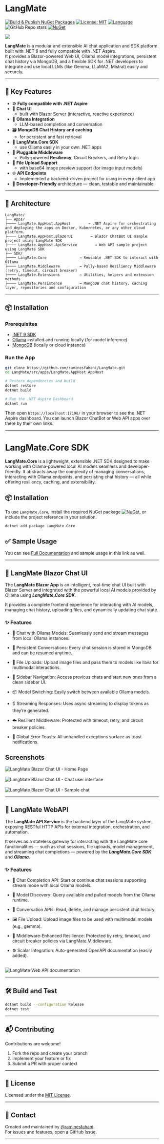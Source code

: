 # LangMate

[![Build & Publish NuGet Packages](https://github.com/raminesfahani/LangMate/actions/workflows/nuget-packages.yml/badge.svg)](https://github.com/raminesfahani/LangMate/actions/workflows/nuget-packages.yml)
[![License: MIT](https://img.shields.io/badge/License-MIT-yellow.svg)](LICENSE)
[![Language](https://img.shields.io/github/languages/top/raminesfahani/LangMate)](https://github.com/raminesfahani/LangMate/search?l=c%23)
![GitHub Repo stars](https://img.shields.io/github/stars/raminesfahani/LangMate?style=social)
[![NuGet](https://img.shields.io/nuget/v/LangMate.Core)](https://www.nuget.org/packages/LangMate.Core)

<img src="logo-text.png">
<br>

**LangMate** is a modular and extensible AI chat application and SDK platform built with .NET 9 and fully compatible with .NET Aspire.  
It provides a Blazor-powered Web UI, Ollama model integrations, persistent chat history via MongoDB, and a flexible SDK for .NET developers to integrate and use local LLMs (like Gemma, LLaMA2, Mistral) easily and securely.

---

## 🌟 Key Features

- ⚙️ **Fully compatible with .NET Aspire**
- 💬 **Chat UI** 
    - built with Blazor Server (interactive, reactive experience)
- 🧠 **Ollama Integration** 
  - LLM-based completion and conversation
- 🗃 **MongoDB Chat History and caching** 
  - for persistent and fast retrieval
- 🔧 **LangMate.Core SDK** 
  - use Ollama easily in your own .NET apps
- 🧩 **Pluggable Middleware** 
  - Polly-powered **Resiliency**, Circuit Breakers, and Retry logic
- 🚀 **File Upload Support** 
  - with base64 image preview support (for image input models)
- 🌐 **API Endpoints** 
  - Implemented a backend-driven project for using in every client app
- 🧰 **Developer-Friendly** architecture — clean, testable and maintainable

---

## 🧠 Architecture

```
LangMate/
├── Apps/
├──── LangMate.AppHost.AppHost        → .NET Aspire for orchestrating and deploying the apps on Docker, Kubernetes, or any other cloud platform.
├──── LangMate.AppHost.BlazorUI        → Blazor ChatBot UI sample project using LangMate SDK
├──── LangMate.AppHost.ApiService        → Web API sample project using LangMate SDK
├── SDK/
├──── LangMate.Core               → Reusable .NET SDK to interact with Ollama
├──── LangMate.Middleware         → Polly-based Resiliency Middleware (retry, timeout, circuit breaker)
├──── LangMate.Extensions         → Utilities, helpers and extension methods
├──── LangMate.Persistence        → MongoDB chat history, caching layer, repositories and configuration
```

---

## 📦 Installation

### Prerequisites
- [.NET 9 SDK](https://dotnet.microsoft.com/en-us/download/dotnet/9.0)
- [Ollama](https://ollama.com/) installed and running locally (for model inference)
- [MongoDB](https://www.mongodb.com/) (locally or cloud instance)

### Run the App

```bash
git clone https://github.com/raminesfahani/LangMate.git
cd LangMate/src/apps/LangMate.AppHost.AppHost

# Restore dependencies and build
dotnet restore
dotnet build

# Run the .NET Aspire Dashboard
dotnet run
```

Then open `https://localhost:17198/` in your browser to see the .NET Aspire dashboard. You can launch Blazor ChatBot or Web API apps over there by their own links.

---

# LangMate.Core SDK

**LangMate.Core** is a lightweight, extensible .NET SDK designed to make working with Ollama-powered local AI models seamless and developer-friendly. It abstracts away the complexity of managing conversations, interacting with Ollama endpoints, and persisting chat history — all while offering resiliency, caching, and extensibility.

## 📦 Installation

To use `LangMate.Core`, install the required NuGet package [![NuGet](https://img.shields.io/nuget/v/LangMate.Core)](https://www.nuget.org/packages/LangMate.Core), or include the project reference in your solution.

```bash
dotnet add package LangMate.Core
```

## ✅ Sample Usage

You can see [Full Documentation](src/sdk/LangMate.Core/README.md) and sample usage in this link as well.

---

## 🧠 LangMate Blazor Chat UI

The **LangMate Blazor App** is an intelligent, real-time chat UI built with Blazor Server and integrated with the powerful local AI models provided by Ollama using ***LangMate.Core SDK***.

It provides a complete frontend experience for interacting with AI models, managing chat history, uploading files, and dynamically updating chat state.

### ✨ Features

- 🔁 Chat with Ollama Models: Seamlessly send and stream messages from local Ollama instances.

- 💬 Persistent Conversations: Every chat session is stored in MongoDB and can be resumed anytime.

- 📂 File Uploads: Upload image files and pass them to models like llava for multimodal interactions.

- 🧭 Sidebar Navigation: Access previous chats and start new ones from a clean sidebar UI.

- 📦 Model Switching: Easily switch between available Ollama models.

- 🔃 Streaming Responses: Uses async streaming to display tokens as they’re generated.

- ☁️ Resilient Middleware: Protected with timeout, retry, and circuit breaker policies.

- 🔔 Global Error Toasts: All unhandled exceptions surface as toast notifications.

## Screenshots

<div><img src="assets/chat-blazor-ui/home.png" alt="LangMate Blazor Chat UI - Home Page"/></div>
<br>
<div><img src="assets/chat-blazor-ui/chat-ui.jpg" alt="LangMate Blazor Chat UI - Chat user interface"/></div>
<br>
<div><img src="assets/chat-blazor-ui/sample-conversation.jpg" alt="LangMate Blazor Chat UI - Sample chat"/></div>

---

## 📡 LangMate WebAPI

The **LangMate API Service** is the backend layer of the LangMate system, exposing RESTful HTTP APIs for external integration, orchestration, and automation.

It serves as a stateless gateway for interacting with the LangMate core functionalities — such as chat sessions, file uploads, model management, and streaming chat completions — powered by the ***LangMate.Core SDK*** and ***Ollama***.

### ✨ Features

- 🔗 Chat Completion API: Start or continue chat sessions supporting stream mode with local Ollama models.

- 🧠 Model Discovery: Query available and pulled models from the Ollama runtime.

- 💬 Conversation APIs: Read, delete, and manage persistent chat history.

- 🖼️ File Upload: Upload image files to be used with multimodal models (e.g., gemma).

- 🔐 Middleware-Enhanced Resilience: Protected by retry, timeout, and circuit breaker policies via LangMate.Middleware.

- ⚙️ Scalar Integration: Auto-generated OpenAPI documentation (easily added).

<br>
<div><img src="assets/web-api/api-doc.png" alt="LangMate Web API documentation"/></div>

---

## 🛠️ Build and Test

```bash
dotnet build --configuration Release
dotnet test
```

---

## 📬 Contributing

Contributions are welcome!

1. Fork the repo and create your branch
2. Implement your feature or fix
3. Submit a PR with proper context

---

## 📄 License

Licensed under the [MIT License](LICENSE).

---

## 📣 Contact

Created and maintained by [@raminesfahani](https://github.com/raminesfahani).  
For issues and features, open a [GitHub Issue](https://github.com/raminesfahani/LangMate/issues).

---